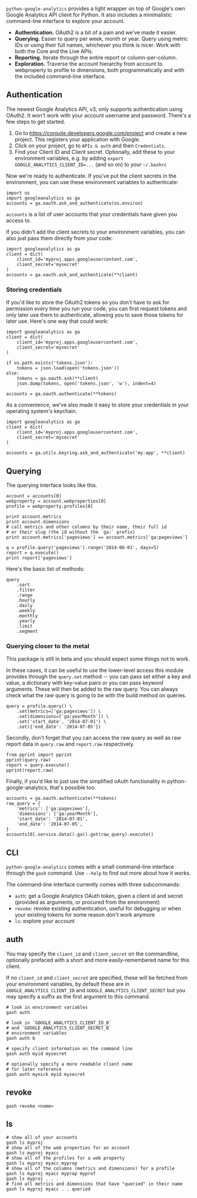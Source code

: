 `python-google-analytics` provides a light wrapper on top of Google's own Google Analytics API client for Python. It also includes a minimalistic command-line interface to explore your account.

* **Authentication.** OAuth2 is a bit of a pain and we've made it easier.
* **Querying.** Easier to query per week, month or year. Query using metric IDs or using their full names, whichever you think is nicer. Work with both the Core and the Live APIs.
* **Reporting.** Iterate through the entire report or column-per-column.
* **Exploration.** Traverse the account hierarchy from account to webproperty to profile to dimensions, both programmatically and with the included command-line interface.

## Authentication

The newest Google Analytics API, v3, only supports authentication using OAuth2. It won't work with your account username and password. There's a few steps to get started.

1. Go to https://console.developers.google.com/project and create a new project. This registers your application with Google.
2. Click on your project, go to `APIs & auth` and then `Credentials`.
3. Find your Client ID and Client secret. Optionally, add these to your environment variables, e.g. by adding `export GOOGLE_ANALYTICS_CLIENT_ID=...` (and so on) to your `~/.bashrc`

Now we're ready to authenticate. If you've put the client secrets in the environment, you can use these environment variables to authenticate:

    import os
    import googleanalytics as ga
    accounts = ga.oauth.ask_and_authenticate(os.environ)

`accounts` is a list of user accounts that your credentials have given you access to.

If you didn't add the client secrets to your environment variables, you can also just pass them directly from your code:

    import googleanalytics as ga
    client = dict(
        client_id='myproj.apps.googleusercontent.com', 
        client_secret='mysecret'
    )
    accounts = ga.oauth.ask_and_authenticate(**client)

### Storing credentials

If you'd like to store the OAuth2 tokens so you don't have to ask for permission every time you run your code, you can first request tokens and only later use them to authenticate, allowing you to save those tokens for later use. Here's one way that could work: 

    import googleanalytics as ga
    client = dict(
        client_id='myproj.apps.googleusercontent.com', 
        client_secret='mysecret'
    )

    if os.path.exists('tokens.json'):
        tokens = json.load(open('tokens.json'))
    else:
        tokens = ga.oauth.ask(**client)
        json.dump(tokens, open('tokens.json', 'w'), indent=4)

    accounts = ga.oauth.authenticate(**tokens)

As a convenience, we've also made it easy to store your credentials in your operating system's keychain.

    import googleanalytics as ga
    client = dict(
        client_id='myproj.apps.googleusercontent.com', 
        client_secret='mysecret'
    )

    accounts = ga.utils.keyring.ask_and_authenticate('my-app', **client)

## Querying

The querying interface looks like this.

    account = accounts[0]
    webproperty = account.webproperties[0]
    profile = webproperty.profiles[0]

    print account.metrics
    print account.dimensions
    # call metrics and other columns by their name, their full id
    # or their slug (the id without the `ga:` prefix)
    print account.metrics['pageviews'] == account.metrics['ga:pageviews']

    q = profile.query('pageviews').range('2014-06-01', days=5)
    report = q.execute()
    print report['pageviews']

Here's the basic list of methods:

    query
        .sort
        .filter
        .range
        .hourly
        .daily
        .weekly
        .monthly
        .yearly
        .limit
        .segment

### Querying closer to the metal

This package is still in beta and you should expect some things not to work.

In these cases, it can be useful to use the lower-level access this module provides through the `query.set` method -- you can pass set either a key and value, a dictionary with key-value pairs or you can pass keyword arguments. These will then be added to the raw query. You can always check what the raw query is going to be with the build method on queries.

    query = profile.query() \
        .set(metrics=['ga:pageviews']) \
        .set(dimensions=['ga:yearMonth']) \
        .set('start_date', '2014-07-01') \
        .set({'end_date': '2014-07-05'})

Secondly, don't forget that you can access the raw query as well as raw report data in `query.raw` and `report.raw` respectively.

    from pprint import pprint
    pprint(query.raw)
    report = query.execute()
    pprint(report.raw)

Finally, if you'd like to just use the simplified oAuth functionality in python-google-analytics, that's possible too.

    accounts = ga.oauth.authenticate(**tokens)
    raw_query = {
        'metrics': ['ga:pageviews'], 
        'dimensions': ['ga:yearMonth'], 
        'start_date': '2014-07-01', 
        'end_date': '2014-07-05', 
    }
    accounts[0].service.data().ga().get(raw_query).execute()

## CLI

`python-google-analytics` comes with a small command-line interface through the `gash` command. Use `--help` to find out more about how it works.

The command-line interface currently comes with three subcommands: 

* `auth`: get a Google Analytics OAuth token, given a client id and secret (provided as arguments, or procured from the environment)
* `revoke`: revoke existing authentication, useful for debugging or when your existing tokens for some reason don't work anymore
* `ls`: explore your account

## auth

You may specify the `client_id` and `client_secret` on the 
commandline, optionally prefaced with a short and more 
easily-remembered name for this client.

If no `client_id` and `client_secret` are specified, these 
will be fetched from your environment variables, 
by default these are in `GOOGLE_ANALYTICS_CLIENT_ID` and 
`GOOGLE_ANALYTICS_CLIENT_SECRET` but you may specify a 
suffix as the first argument to this command.

    # look in environment variables
    gash auth

    # look in `GOOGLE_ANALYTICS_CLIENT_ID_B` 
    # and `GOOGLE_ANALYTICS_CLIENT_SECRET_B`
    # environment variables
    gash auth b
    
    # specify client information on the command line
    gash auth myid mysecret

    # optionally specify a more readable client name 
    # for later reference
    gash auth mynick myid mysecret

## revoke

    gash revoke <name>

## ls

    # show all of your accounts
    gash ls myproj
    # show all of the web properties for an account
    gash ls myproj myacc
    # show all of the profiles for a web property
    gash ls myproj myacc myprop
    # show all of the columns (metrics and dimensions) for a profile
    gash ls myproj myacc myprop myprof
    gash ls myproj . . .
    # find all metrics and dimensions that have "queried" in their name
    gash ls myproj myacc . . queried